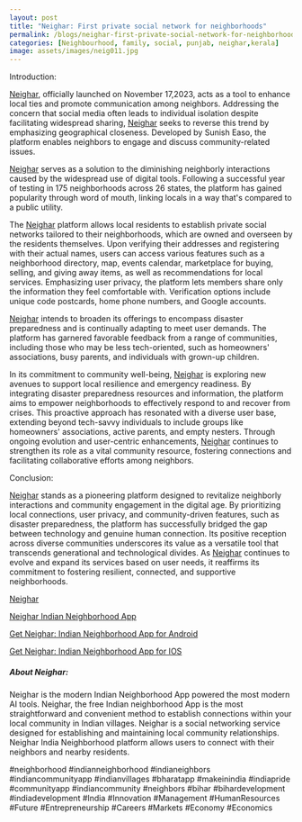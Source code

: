 ```yaml
---
layout: post
title: "Neighar: First private social network for neighborhoods"
permalink: /blogs/neighar-first-private-social-network-for-neighborhoods
categories: [Neighbourhood, family, social, punjab, neighar,kerala]
image: assets/images/neig011.jpg
---
```



Introduction:

[Neighar](https://neighar.com/download), officially launched on November 17,2023, acts as a tool to enhance local ties and promote communication among neighbors. Addressing the concern that social media often leads to individual isolation despite facilitating widespread sharing, [Neighar](https://neighar.com/download) seeks to reverse this trend by emphasizing geographical closeness. Developed by Sunish Easo, the platform enables neighbors to engage and discuss community-related issues.

[Neighar](https://neighar.com/download) serves as a solution to the diminishing neighborly interactions caused by the widespread use of digital tools. Following a successful year of testing in 175 neighborhoods across 26 states, the platform has gained popularity through word of mouth, linking locals in a way that's compared to a public utility.

The [Neighar](https://neighar.com/download) platform allows local residents to establish private social networks tailored to their neighborhoods, which are owned and overseen by the residents themselves. Upon verifying their addresses and registering with their actual names, users can access various features such as a neighborhood directory, map, events calendar, marketplace for buying, selling, and giving away items, as well as recommendations for local services. Emphasizing user privacy, the platform lets members share only the information they feel comfortable with. Verification options include unique code postcards, home phone numbers, and Google accounts.

[Neighar](https://neighar.com/download) intends to broaden its offerings to encompass disaster preparedness and is continually adapting to meet user demands. The platform has garnered favorable feedback from a range of communities, including those who may be less tech-oriented, such as homeowners' associations, busy parents, and individuals with grown-up children.

In its commitment to community well-being, [Neighar](https://neighar.com/download) is exploring new avenues to support local resilience and emergency readiness. By integrating disaster preparedness resources and information, the platform aims to empower neighborhoods to effectively respond to and recover from crises. This proactive approach has resonated with a diverse user base, extending beyond tech-savvy individuals to include groups like homeowners' associations, active parents, and empty nesters. Through ongoing evolution and user-centric enhancements, [Neighar](https://neighar.com/download) continues to strengthen its role as a vital community resource, fostering connections and facilitating collaborative efforts among neighbors.


Conclusion:

[Neighar](https://neighar.com/download) stands as a pioneering platform designed to revitalize neighborly interactions and community engagement in the digital age. By prioritizing local connections, user privacy, and community-driven features, such as disaster preparedness, the platform has successfully bridged the gap between technology and genuine human connection. Its positive reception across diverse communities underscores its value as a versatile tool that transcends generational and technological divides. As [Neighar](https://neighar.com/download) continues to evolve and expand its services based on user needs, it reaffirms its commitment to fostering resilient, connected, and supportive neighborhoods.

[Neighar](https://www.neighar.com)

[Neighar Indian Neighborhood App](https://neighar.com/download)

[Get Neighar: Indian Neighborhood App for Android](https://play.google.com/store/apps/details?id=com.neighar.app)

[Get Neighar: Indian Neighborhood App for IOS](https://apps.apple.com/us/app/neighar-india-neighborhood-app/id6471035218)

##### About Neighar:

Neighar is the modern Indian Neighborhood App powered the most modern AI tools. Neighar, the free Indian neighborhood App is the most straightforward and convenient method to establish connections within your local community in Indian villages. Neighar is a social networking service designed for establishing and maintaining local community relationships. Neighar India Neighborhood platform allows users to connect with their neighbors and nearby residents.

#neighborhood #indianneighborhood #indianeighbors #indiancommunityapp #indianvillages #bharatapp #makeinindia #indiapride #communityapp #indiancommunity #neighbors #bihar #bihardevelopment #indiadevelopment #India #Innovation #Management #HumanResources #Future #Entrepreneurship #Careers #Markets #Economy #Economics